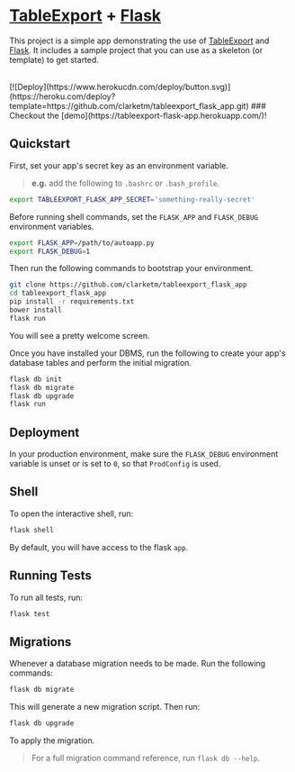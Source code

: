 # [TableExport](https://github.com/clarketm/TableExport) + [Flask](http://flask.pocoo.org/)

This project is a simple app demonstrating the use of [TableExport](https://github.com/clarketm/TableExport) and [Flask](http://flask.pocoo.org/). It includes a sample project that you can use as a skeleton (or template) to get started.

<br>
[![Deploy](https://www.herokucdn.com/deploy/button.svg)](https://heroku.com/deploy?template=https://github.com/clarketm/tableexport_flask_app.git)
### Checkout the [demo](https://tableexport-flask-app.herokuapp.com/)!
<br>

## Quickstart

First, set your app's secret key as an environment variable.
> **e.g.** add the following to `.bashrc` or `.bash_profile`.

``` bash
export TABLEEXPORT_FLASK_APP_SECRET='something-really-secret'
```

Before running shell commands, set the `FLASK_APP` and `FLASK_DEBUG` environment variables.

``` bash
export FLASK_APP=/path/to/autoapp.py
export FLASK_DEBUG=1
```

Then run the following commands to bootstrap your environment.

``` bash
git clone https://github.com/clarketm/tableexport_flask_app
cd tableexport_flask_app
pip install -r requirements.txt
bower install
flask run
```

You will see a pretty welcome screen.

Once you have installed your DBMS, run the following to create your app's database tables and perform the initial migration.

``` bash
flask db init
flask db migrate
flask db upgrade
flask run
```

## Deployment

In your production environment, make sure the `FLASK_DEBUG` environment variable is unset or is set to `0`, so that `ProdConfig` is used.


## Shell

To open the interactive shell, run:

``` bash
flask shell
```

By default, you will have access to the flask `app`.


## Running Tests

To run all tests, run:

``` bash
flask test
```

## Migrations

Whenever a database migration needs to be made. Run the following commands:

``` bash
flask db migrate
```

This will generate a new migration script. Then run:

``` bash
flask db upgrade
```

To apply the migration.

> For a full migration command reference, run `flask db --help`.
